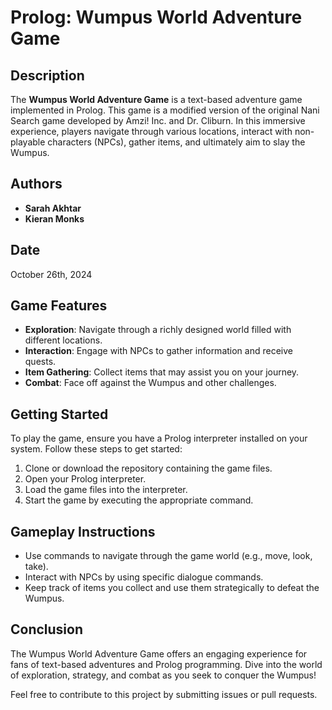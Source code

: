 # Prolog: Wumpus World Adventure Game

## Description
The **Wumpus World Adventure Game** is a text-based adventure game implemented in Prolog. This game is a modified version of the original Nani Search game developed by Amzi! Inc. and Dr. Cliburn. In this immersive experience, players navigate through various locations, interact with non-playable characters (NPCs), gather items, and ultimately aim to slay the Wumpus.

## Authors
- **Sarah Akhtar**
- **Kieran Monks**

## Date
October 26th, 2024

## Game Features
- **Exploration**: Navigate through a richly designed world filled with different locations.
- **Interaction**: Engage with NPCs to gather information and receive quests.
- **Item Gathering**: Collect items that may assist you on your journey.
- **Combat**: Face off against the Wumpus and other challenges.

## Getting Started
To play the game, ensure you have a Prolog interpreter installed on your system. Follow these steps to get started:

1. Clone or download the repository containing the game files.
2. Open your Prolog interpreter.
3. Load the game files into the interpreter.
4. Start the game by executing the appropriate command.

## Gameplay Instructions
- Use commands to navigate through the game world (e.g., move, look, take).
- Interact with NPCs by using specific dialogue commands.
- Keep track of items you collect and use them strategically to defeat the Wumpus.

## Conclusion
The Wumpus World Adventure Game offers an engaging experience for fans of text-based adventures and Prolog programming. Dive into the world of exploration, strategy, and combat as you seek to conquer the Wumpus!

Feel free to contribute to this project by submitting issues or pull requests.
